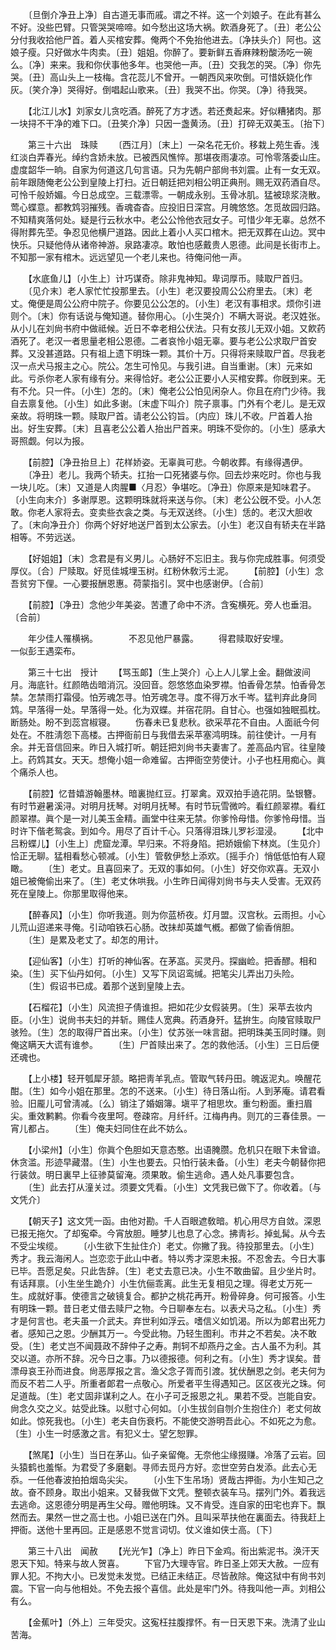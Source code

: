 <!-- { "loadSidebar": true } -->
　　〔旦倒介净丑上净〕自古道无事而戚。谓之不祥。这一个刘娘子。在此有甚么不好。没些巴臂。只管哭哭啼啼。如今愁出这场大祸。飮酒身死了。〔丑〕老公公分付我收拾他尸首。着人买棺安葬。俺两个不免抬他进去。〔净扶头介〕阿也。这娘子瘦。只好做水牛肉卖。〔丑〕姐姐。你醉了。要新鲜五香麻辣粉酸汤吃一碗么。〔净〕来来。我和你伏事他多年。也哭他一声。〔丑〕交我怎的哭。〔净〕你先哭。〔丑〕高山头上一枝梅。含花蕊儿不曾开。一朝西风来吹倒。可惜妖娆化作灰。〔笑介净〕哭得好。倒唱起山歌来。〔丑〕我哭不出。你哭。〔净〕待我哭。 

　　【北江儿水】刘家女儿贪吃酒。醉死了方才透。若还煑起来。好似糟猪肉。那一块挦不干净的难下口。〔丑笑介净〕只因一盏黄汤。〔丑〕打碎无双美玉。〔抬下〕 

　　第三十六出　珠赎 
　　〔西江月〕〔末上〕一朶名花无价。移栽上苑生香。浅红淡白弄春光。绰约含娇未放。已被西风憔悴。那堪夜雨凄凉。可怜零落委山庄。虚度韶华一晌。自家为何道这几句言语。只为先朝户部尙书刘震。止有一女无双。前年跟随俺老公公到皇陵上打扫。近日朝廷把刘相公明正典刑。赐无双药酒自尽。可怜千般娇媚。今日总成空。三载漂零。一朝成永别。玉骨冰肌。猛被琼浆浇散。莺心蝶意。都教鸩羽摧残。香魂杳杳。应投旧日深宫。月魄悠悠。怎觅故园归路。不知精爽落何处。疑是行云秋水中。老公公怜他衣冠女子。可惜少年无辜。总然不得附葬先茔。争忍见他横尸道路。因此上着小人买口棺木。把无双葬在山边。冥中快乐。只疑他侍从诸帝神游。泉路凄凉。敢怕也感戴贵人恩德。此间是长街市上。不知那一家有棺木。远远望见一个老儿来也。待俺问他一声。 

　　【水底鱼儿】〔小生上〕计巧谋奇。除非鬼神知。卑词厚币。赎取尸首归。 
　　〔见介末〕老人家忙忙投那里去。〔小生〕老汉要投周公公府里去。〔末〕老丈。俺便是周公公府中院子。你要见公公怎的。〔小生〕老汉有事相求。烦你引进则个。〔末〕你有话说与俺知道。替你用心。〔小生哭介〕不瞒大哥说。老汉姓张。从小儿在刘尙书府中做祗候。近日不幸老相公伏法。只有女孩儿无双小姐。又飮药酒死了。老汉一者思量老相公恩德。二者哀怜小姐无辜。要与老公公求取尸首安葬。又没甚道路。只有祖上遗下明珠一颗。其价十万。只得将来赎取尸首。尽我老汉一点犬马报主之心。院公。怎生可怜见。与我引进。自当重谢。〔末〕元来如此。亏杀你老人家有缘有分。来得恰好。老公公正要小人买棺安葬。你旣到来。无有不允。只一件。〔小生〕怎的。〔末〕俺老公公怕见闲杂人。你且在府门少待。我自去禀复他。〔小生〕如此多谢。〔末虚下叫介〕院子禀事。门外有个老儿。是无双亲故。将明珠一颗。赎取尸首。请老公公钧旨。〔内应〕珠儿不收。尸首着人抬出。好生安葬。〔末〕且喜老公公着人抬出尸首来。明珠不受你的。〔小生〕感承大哥照觑。何以为报。 

　　【前腔】〔净丑抬旦上〕花样娇姿。无辜眞可悲。今朝收葬。有缘得遇伊。 
　　〔净丑〕老儿。我两个轿夫。扛抬一口死猪婆与你。回去炒来吃时。你也与我一块儿吃。〔末〕又道是人肉腥■〈月忍〉争堪吃。〔净丑〕你原来是知味君子。〔小生向末介〕多谢厚恩。这颗明珠就将来送与你。〔末〕老公公旣不受。小人怎敢。你老人家将去。变卖些衣衾之类。与无双送终。〔小生〕恁的。老汉大胆收了。〔末向净丑介〕你两个好好地送尸首到太公家去。〔小生〕老汉自有轿夫在半路相等。不劳远送。 

　　【好姐姐】〔末〕念君是有义男儿。心肠好不忘旧主。我与你完成胜事。何须受厚仪。〔合〕尸赎取。好觅佳城埋玉树。红粉休敎污土泥。 
　　【前腔】〔小生〕念吾贫穷下俚。一心要报酬恩惠。荷蒙指引。冥中也感谢伊。〔合前〕 

　　【前腔】〔净丑〕念他少年美姿。苦遭了命中不济。含寃横死。旁人也垂泪。〔合前〕 

　　年少佳人罹横祸。　　　　不忍见他尸暴露。 
　　得君赎取好安埋。　　　　一似彭王遇栾布。 

　　第三十七出　授计 
　　【骂玉郞】〔生上哭介〕心上人儿掌上金。翻做波间月。海底针。红颜皓齿暗消沉。没回音。怨悠悠血染罗襟。怕香骨怎禁。怕香骨怎禁。怎禁雨打霜侵。怕芳魂怎寻。怕芳魂怎寻。度不得万水千岑。猛判弃此身同鸩。早落得一处。早落得一处。化为双蝶。并宿花阴。自甘心。也强如独眠孤枕。断肠处。盼不到蕊宫椒寝。 
　　伤春未已复悲秋。欲采苹花不自由。人面祇今何处在。不胜淸怨下高楼。古押衙前日与我借去采苹塞鸿明珠。前往使计。一月有余。并无音信回来。昨日入城打听。朝廷把刘尙书夫妻害了。差高品内官。往皇陵上。药鸩其女。天天。想俺小姐一命难留。古押衙空劳使计。小子也枉用痴心。眞个痛杀人也。 

　　【前腔】忆昔嬉游翰墨林。暗裏抛红豆。打翠禽。双双拍手遶花阴。坠银簪。有时节避暑溪浔。对明月抚琴。对明月抚琴。有时节玩雪微吟。看红颜翠襟。看红颜翠襟。眞个是一对儿美玉金精。画堂中往来无禁。你爹怜母惜。你爹怜母惜。当时许下偕老鸳衾。到如今。用尽了百计千心。只落得泪珠儿罗衫湿浸。 
　　【北中吕粉蝶儿】〔小生上〕虎窟龙潭。早归来。不将身陷。把娇娥偷下林岚。〔生见介〕恰正无聊。猛相看愁心顿减。〔小生〕管敎伊愁上添欢。〔摇手介〕悄低低怕有人窥瞰。 
　　〔生〕老丈。且喜回来了。无双的事如何。〔小生〕好交你欢喜。无双小姐已被俺偷出来了。〔生〕老丈休哄我。小生昨日闻得刘尙书与夫人受害。无双药死在皇陵上。你那里取得他来。 

　　【醉春风】〔小生〕你听我道。则为你蓝桥夜。灯月盟。汉宫秋。云雨担。小心儿荒山迢递来寻俺。引动咱铁石心肠。改抺却英雄气槪。都做了偷香俏胆。 
　　〔生〕是累及老丈了。却怎的用计。 

　　【迎仙客】〔小生〕打听的神仙客。在茅嵓。买灵丹。探幽崄。把香醪。相和染。〔生〕买下仙丹如何。〔小生〕又写下凤诏鸾缄。把笔尖儿弄出刀头险。 
　　〔生〕假诏书已成。着那个送到皇陵上去。 

　　【石榴花】〔小生〕风流担子倩谁担。把如花少女假装男。〔生〕采苹去妆内臣。〔小生〕说尙书夫妇的并斩。赐佳人宽典。药酒身歼。猛拚生。向陵官赎取尸骇殓。〔生〕怎的取得尸首出来。〔小生〕仗苏张一味言甜。把明珠美玉同时赚。则俺这瞒天大谎有谁参。 
　　〔生〕尸首赎出来了。怎的救他活。〔小生〕三日后便还魂也。 

　　【上小楼】轻开瓠犀牙颔。略把靑羊乳点。管取气转丹田。魄返泥丸。唤醒花酣。〔生〕如今小姐在那里。怎的不送来。〔小生〕待日落山衔。人到茅庵。请君看验。旧龎儿可曾淸减。〔么〕销注了婚姻簿。塡平了相思坎。重匀粉面。重扫眉尖。重效鹣鹣。你看今夜里呵。卷疎帘。月纤纤。江梅冉冉。则兀的三春佳景。一宵儿都占。 
　　〔生〕俺夫妇同住在此不妨么。 

　　【小梁州】〔小生〕你眞个色胆如天意态憨。出语腌臜。危机只在眼下未曾谙。休贪滥。形迹早藏潜。〔生〕小生也要去。只怕行装未备。〔小生〕老夫今朝替你把行装敛。明日裏早上征骖莫留淹。须果敢。偷生逃命。遇人处凡事要包含。 
　　〔生〕此去打从潼关过。须要文凭看。〔小生〕文凭我已做下了。你收着。〔与文凭介〕 

　　【朝天子】这文凭一函。由他对勘。千人百眼遮敎暗。机心用尽方自敛。深恩已报无拖欠。了却寃牵。今宵放胆。睡梦儿也息了心念。拂靑衫。掉虬髯。从今去不受尘埃缆。 
　　〔小生欲下生扯住介〕老丈。你撇了我。待投那里去。〔小生〕秀才。我云海闲人。岂恋恋于此山中者。特以秀才深恩未报。不忍舍去。今日大事已毕。吾愿足矣。只此吿辞。〔生〕老丈去意已决。小生不敢曲留。且少坐片时。有话拜禀。〔小生坐生跪介〕小生伉俪乖离。此生无复相见之理。得老丈万死一生。成就好事。使德言之破镜复合。都护之桃花再开。粉骨碎身。何可报答。小生有明珠一颗。昔日老丈借去赎尸之物。今日聊奉左右。以表犬马之私。〔小生〕秀才是何言也。老夫虽一介武夫。弃世利如浮云。嗜信义如饥渴。所以为郞君出死力者。感知己之恩。少酬其万一。今受此物。乃轻生图利。市井之不若矣。决不敢受。〔生〕老丈岂不闻聂政不辞仲子之寿。荆轲不却燕丹之金。古人虽不为利。其交以道。亦所不辞。况今日之事。乃以德报德。何利之有。〔小生〕秀才误矣。昔漂母哀王孙而进食。尙恶厚报之言。渔父念子胥而引渡。犹伏酬恩之剑。老夫何为而反不若二人乎。所重者郞君一点敬心。所爱者平生得遇知己。区区夜光之珠。何足道哉。〔生〕老丈固非谋利之人。在小子可乏报恩之礼。果若不受。岂能自安。尙念久交之义。姑受此珠。以慰寸心何如。〔小生拔剑自刎介生抱住介〕老丈何故如此。惊死我也。〔小生〕老夫自伤衰朽。不能使交游明吾此心。不如死之为愈。〔生〕小生一时感激之言。有犯义士。望乞恕罪。 

　　【煞尾】〔小生〕当日在茅山。仙子亲留俺。无奈他尘缘掇赚。冷落了云岩。回头猿鹤也羞惭。为君受了多磨劖。寻师去觅丹方好。恋世空劳白发添。此去心无忝。一任他春波拍拍烟岛尖尖。 
　　〔小生下生吊场〕贤哉古押衙。为小生知己之故。奋不顾身。取出小姐来。又替我做下文凭。整顿衣装车马。摆列门外。着我远去逃命。这恩德分明是再生父母。赠他明珠。又不肯受。连自家的田宅也弃下。飘然而去。果然一世之高士也。小姐已送在门外。且叫采苹扶他在裏面去。待我赶上押衙。送他十里再回。正是感恩不觉言词切。仗义谁如侠士高。〔下〕 


　　第三十八出　闻赦 
　　【光光乍】〔净上〕昨日下金鸡。衔出紫泥书。涣汗天恩天下知。特来与故人贺喜。 
　　下官乃大理寺官。昨日圣上郊天大赦。一应有罪人犯。不拘大小。已发觉未发觉。已结正未结正。尽皆赦除。俺这狱中有尙书刘震。下官一向与他相处。不免去报个喜信。此处是牢门外。待我叫他一声。刘相公有么。 

　　【金蕉叶】〔外上〕三年受灾。这寃枉拄腹撑怀。有一日天恩下来。洗淸了业山苦海。 
